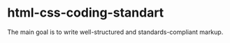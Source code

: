 # html-css-coding-standart
The main goal is to write well-structured and standards-compliant markup.
